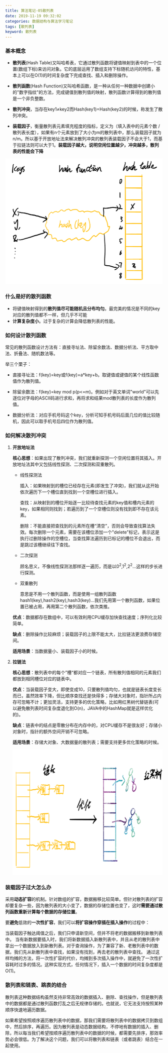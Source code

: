 ```yaml
---
title: 算法笔记-05散列表
date: 2019-11-19 09:32:02
categories: 数据结构与算法学习笔记
tags: [散列表]
keyword: 散列表
---
```


### 基本概念

- **散列表**(Hash Table)又叫哈希表，它通过散列函数将键值映射到表中的一个位置(数组下标)来访问对象。它的底层运用了数组支持下标随机访问的特性，基本上可以在O(1)的时间复杂度下完成查找、插入和删除操作。

- **散列函数**(Hash Function)又叫哈希函数，是一种从任何一种数据中创建小的"数字指纹"的方法，完成键值到散列值的映射，散列函数计算得到的散列值是一个非负整数。
- **散列冲突**，当存在key1≠key2而Hash(key1)=Hash(key2)的时候，称发生了散列冲突。
- **装载因子**，衡量散列表元素填充程度的指标，定义为（填入表中的元素个数 / 散列表长度），如果有n个元素放到了大小为m的散列表中，那么装载因子就为n/m。所以基于开放地址法来解决散列冲突的散列表装载因子不会大于1，而基于拉链法则可以大于1。**装载因子越大，说明空闲位置越少，冲突越多，散列表的性能会下降**



<img src="https://raw.githubusercontent.com/cszcsz/BlogCloudImg/master/surfaceimg/hashtable.png" width=600px height=400px> </img>

### 什么是好的散列函数

- 将键值映射得到的**散列值尽可能随机且分布均匀**。最完美的情况是不同的key对应的散列值都不一样，但几乎不可能
- **计算复杂度小**。过于复杂的计算会降低散列表的性能。



### 如何设计散列函数

常见的散列函数设计方法有：直接寻址法、除留余数法、数据分析法、平方取中法、折叠法、随机数法等。

举三个栗子：

- 直接寻址法：f(key)=key或f(key)=a*key+b。取键值或键值的某个线性函数值作为散列值。

- 除留余数法：f(key)=key mod p(p<=m)。例如对于英文单词"world"可以先逐位对字母的ASCII码进行求和，再将求和结果mod散列表的长度作为散列值。

- 数据分析法：对应手机号码这个key，分析可知手机号码后面几位的值比较随机，因此可以取手机号后四位作为散列值。



### 如何解决散列冲突

1. **开放地址法**

   **核心思想**：如果出现了散列冲突，我们就重新探测一个空闲位置将其插入。开放地址法其中又包括线性探测、二次探测和双重散列。

   - 线性探测法

     插入：如果映射到的槽位已经存在元素(即发生了冲突)，我们就从这开始依次遍历下一个槽位直到找到一个空槽位进行插入。

     查找：从映射到的槽位开始逐一比较待查找元素的key值和槽内元素的key，如果相同则找到；若遍历到了一个空槽位则没有找到即不存在该元素。

     删除：不能直接把查找到的元素所在槽“清空”，否则会导致查找算法失效。每次删除一个元素，需要在该槽位添加一个"delete"标记，表示这是执行过删除操作的空槽位，当查找算法遍历到已标记的槽位不会退出，而是跳过该槽继续往下查找。

   - 二次探测

     顾名思义，不像线性探测法那样逐一遍历，而是以0<sup>2</sup>,1<sup>2</sup>,2<sup>2</sup>...这样的步长进行探测。

   - 双重散列

     意思是不用一个散列函数，而是使用一组散列函数hash1(key),hash2(key),hash3(key)...我们先用第一个散列函数，如果位置已被占用，再用第二个散列函数，依次类推。

   **优点**：数据都存在数组中，可以有效利用CPU缓存加快查找速度；序列化比较简单。

   **缺点**：删除操作比较麻烦；装载因子的上限不能太大，比拉链法更浪费存储空间。

   **适用场景**：当数据量小、装载因子小的时候。

   

2. **拉链法**

   **核心思想**：散列表中的每个”槽“都对应一个链表，所有散列值相同的元素我们都放到相同槽位对应的链表中。

   **优点**：当装载因子变大，即使变成10，只要散列值均匀，也就是链表长度变长而已，虽然效率下降，但比顺序查找还是快得多；存储大对象时，指针所占内存可忽略不计；更加灵活，支持更多的优化策略，比如用红黑树代替链表(可以避免散列表时间复杂度退化到O(n)，JAVA中的HashMap就是这样优化的)。

   **缺点**：链表中的结点是零散分布在内存中的，对CPU缓存不是很友好；存储小对象时，指针的额外空间开销不可忽略。

   **适用场景**：存储大对象、大数据量的散列表；需要支持更多优化策略的时候。

   <img src="https://raw.githubusercontent.com/cszcsz/BlogCloudImg/master/surfaceimg/hashmap2.png" width=650px height=400px/>



### 装载因子过大怎么办

采用**动态扩容**的机制。针对数组的扩容，数据搬移比较简单。但针对散列表的扩容却要复杂一些，因为散列表的大小变了，数据的存储位置也变了，这时**需要通过散列函数重新计算每个数据的存储位置**。

要**避免**低效的**一次性扩容**，我们可以**将扩容操作穿插在插入操作**的过程中：

当装载因子触达阈值之后，我们只申请新空间，但并不将老的数据搬移到新散列表中。 当有新数据要插入时，我们将新数据插入新散列表中，并且从老的散列表中拿出一个数据放入到新散列表。对于查询操作，为了兼容了新、老散列表中的数据，我们先从新散列表中查找，如果没有找到，再去老的散列表中查找。 通过这样均摊的方法，将一次性扩容的代价，均摊到多次插入操作中，就避免了一次性扩容耗时过多的情况。这种实现方式，任何情况下，插入一个数据的时间复杂度都是 O(1)。 



### 散列表和链表、跳表的结合

散列表这种数据结构虽然支持非常高效的数据插入、删除、查找操作，但是散列表中的数据都是通过散列函数打乱之后无规律存储的。也就说，它无法支持按照某种顺序快速地遍历数据。

如果希望按照顺序遍历散列表中的数据，那我们需要将散列表中的数据拷贝到数组中，然后排序，再遍历。因为散列表是动态数据结构，不停地有数据的插入、删除，所以每当我们希望按顺序遍历散列表中的数据的时候，都需要先排序，那效率势必会很低。为了解决这个问题，我们可以将散列表和链表（或者跳表）结合在一起使用。